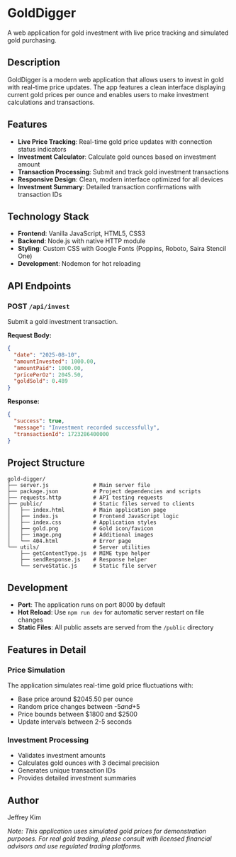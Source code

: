 # GoldDigger

A web application for gold investment with live price tracking and simulated gold purchasing.

## Description

GoldDigger is a modern web application that allows users to invest in gold with real-time price updates. The app features a clean interface displaying current gold prices per ounce and enables users to make investment calculations and transactions.

## Features

- **Live Price Tracking**: Real-time gold price updates with connection status indicators
- **Investment Calculator**: Calculate gold ounces based on investment amount
- **Transaction Processing**: Submit and track gold investment transactions
- **Responsive Design**: Clean, modern interface optimized for all devices
- **Investment Summary**: Detailed transaction confirmations with transaction IDs

## Technology Stack

- **Frontend**: Vanilla JavaScript, HTML5, CSS3
- **Backend**: Node.js with native HTTP module
- **Styling**: Custom CSS with Google Fonts (Poppins, Roboto, Saira Stencil One)
- **Development**: Nodemon for hot reloading

## API Endpoints

### POST `/api/invest`
Submit a gold investment transaction.

**Request Body:**
```json
{
  "date": "2025-08-10",
  "amountInvested": 1000.00,
  "amountPaid": 1000.00,
  "pricePerOz": 2045.50,
  "goldSold": 0.489
}
```

**Response:**
```json
{
  "success": true,
  "message": "Investment recorded successfully",
  "transactionId": 1723286400000
}
```

## Project Structure

```
gold-digger/
├── server.js              # Main server file
├── package.json           # Project dependencies and scripts
├── requests.http          # API testing requests
├── public/                # Static files served to clients
│   ├── index.html         # Main application page
│   ├── index.js           # Frontend JavaScript logic
│   ├── index.css          # Application styles
│   ├── gold.png           # Gold icon/favicon
│   ├── image.png          # Additional images
│   └── 404.html           # Error page
└── utils/                 # Server utilities
    ├── getContentType.js  # MIME type helper
    ├── sendResponse.js    # Response helper
    └── serveStatic.js     # Static file server
```

## Development

- **Port**: The application runs on port 8000 by default
- **Hot Reload**: Use `npm run dev` for automatic server restart on file changes
- **Static Files**: All public assets are served from the `/public` directory

## Features in Detail

### Price Simulation
The application simulates real-time gold price fluctuations with:
- Base price around $2045.50 per ounce
- Random price changes between -$5 and +$5
- Price bounds between $1800 and $2500
- Update intervals between 2-5 seconds

### Investment Processing
- Validates investment amounts
- Calculates gold ounces with 3 decimal precision
- Generates unique transaction IDs
- Provides detailed investment summaries

## Author

Jeffrey Kim


*Note: This application uses simulated gold prices for demonstration purposes. For real gold trading, please consult with licensed financial advisors and use regulated trading platforms.*